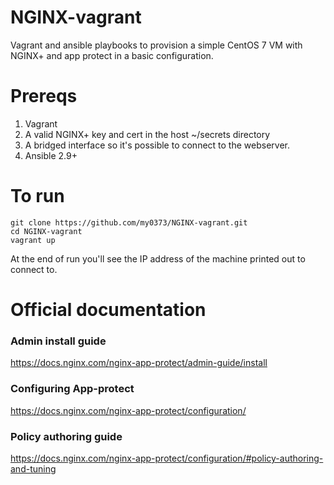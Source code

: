 # NGINX-vagrant
Vagrant and ansible playbooks to provision a simple CentOS 7  VM with NGINX+ and app protect in a basic configuration.

# Prereqs
1) Vagrant
2) A valid NGINX+ key and cert in the host ~/secrets directory
3) A bridged interface so it's possible to connect to the webserver.
4) Ansible 2.9+


# To run

    git clone https://github.com/my0373/NGINX-vagrant.git
    cd NGINX-vagrant
    vagrant up
    
At the end of run you'll see the IP address of the machine printed out to connect to.

# Official documentation
### Admin install guide
https://docs.nginx.com/nginx-app-protect/admin-guide/install

### Configuring App-protect
https://docs.nginx.com/nginx-app-protect/configuration/

### Policy authoring guide
https://docs.nginx.com/nginx-app-protect/configuration/#policy-authoring-and-tuning
